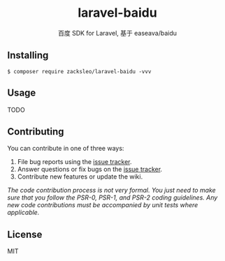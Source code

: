 <h1 align="center"> laravel-baidu </h1>

<p align="center"> 百度 SDK for Laravel, 基于  easeava/baidu </p>


## Installing

```shell
$ composer require zacksleo/laravel-baidu -vvv
```

## Usage

TODO

## Contributing

You can contribute in one of three ways:

1. File bug reports using the [issue tracker](https://github.com/zacksleo/laravel-baidu/issues).
2. Answer questions or fix bugs on the [issue tracker](https://github.com/zacksleo/laravel-baidu/issues).
3. Contribute new features or update the wiki.

_The code contribution process is not very formal. You just need to make sure that you follow the PSR-0, PSR-1, and PSR-2 coding guidelines. Any new code contributions must be accompanied by unit tests where applicable._

## License

MIT